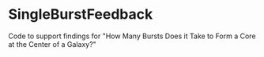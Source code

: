 # SingleBurstFeedback
Code to support findings for "How Many Bursts Does it Take to Form a Core at the Center of a Galaxy?"
